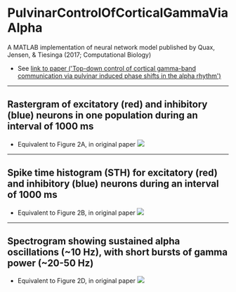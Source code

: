 # PulvinarControlOfCorticalGammaViaAlpha

A MATLAB implementation of neural network model published by Quax, Jensen, &amp; Tiesinga (2017; Computational Biology)
- See [link to paper ('Top-down control of cortical gamma-band communication via pulvinar induced phase shifts in the alpha rhythm')](https://journals.plos.org/ploscompbiol/article?id=10.1371/journal.pcbi.1005519)

----
## Rastergram of excitatory (red) and inhibitory (blue) neurons in one population during an interval of 1000 ms
- Equivalent to Figure 2A, in original paper 
![](https://github.com/michaelsmclayton/PulvinarControlOfCorticalGammaViaAlpha/raw/master/figures/SpikingRastogram.png)

----
## Spike time histogram (STH) for excitatory (red) and inhibitory (blue) neurons during an interval of 1000 ms
- Equivalent to Figure 2B, in original paper 
![](https://github.com/michaelsmclayton/PulvinarControlOfCorticalGammaViaAlpha/raw/master/figures/SpikeTimeHistogram.png)

----
## Spectrogram showing sustained alpha oscillations (~10 Hz), with short bursts of gamma power (~20-50 Hz)
- Equivalent to Figure 2D, in original paper 
![](https://github.com/michaelsmclayton/PulvinarControlOfCorticalGammaViaAlpha/raw/master/figures/FrequencySpectrogram.png)
